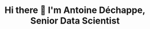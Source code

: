 <h1 align="center"> Hi there 👋 I'm Antoine Déchappe, Senior Data Scientist</h1>

<!--
<h4 align="center">Proficient end-to-end Data Scientist, .</h3>

- 🔭 I’m currently working on Natural Language Processing at @adeo 

<!--
**dechantoine/dechantoine** is a ✨ _special_ ✨ repository because its `README.md` (this file) appears on your GitHub profile.

Here are some ideas to get you started:


- 🤔 I’m looking for help with ...
- 💬 Ask me about ...
- 📫 How to reach me: ...
- 😄 Pronouns: ...
- ⚡ Fun fact: ...
-->
